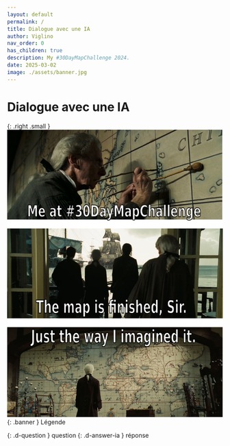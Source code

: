 ```yaml
---
layout: default
permalink: /
title: Dialogue avec une IA
author: Viglino
nav_order: 0
has_children: true
description: My #30DayMapChallenge 2024.
date: 2025-03-02
image: ./assets/banner.jpg
---
```

# Dialogue avec une IA

{: .right .small }
![](./assets/banner.jpg){: .banner }
Légende

{: .d-question }
question
{: .d-answer-ia }
réponse
